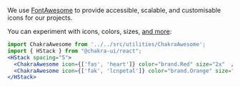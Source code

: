 We use [FontAwesome](https://fontawesome.com/v6.0/docs/web/setup/quick-start) to provide accessible, scalable, and customisable icons for our projects. 

You can experiment with icons, colors, sizes, [and more](https://fontawesome.com/v6.0/docs/web/style/styling):

```jsx
import ChakraAwesome from '../../src/utilities/ChakraAwesome';
import { HStack } from "@chakra-ui/react";
<HStack spacing="5">
  <ChakraAwesome icon={['fas', 'heart']} color="brand.Red" size="2x"  />
  <ChakraAwesome icon={['fak', 'lcnpetal']} color="brand.Orange" size="2x"  />
</HStack>
```